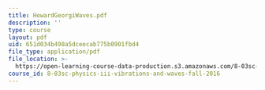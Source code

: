 ```yaml
---
title: HowardGeorgiWaves.pdf
description: ''
type: course
layout: pdf
uid: 651d034b498a5dceecab775b0901fbd4
file_type: application/pdf
file_location: >-
  https://open-learning-course-data-production.s3.amazonaws.com/8-03sc-physics-iii-vibrations-and-waves-fall-2016/651d034b498a5dceecab775b0901fbd4_MIT8_03SCF16_Text_Ch6.pdf
course_id: 8-03sc-physics-iii-vibrations-and-waves-fall-2016
---
```


